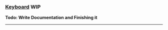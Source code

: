 ### [Keyboard][scriptPath] **WIP**
**Todo: Write Documentation and Finishing it**

---

[scriptPath]: ../../canvas/keyboard.lua
